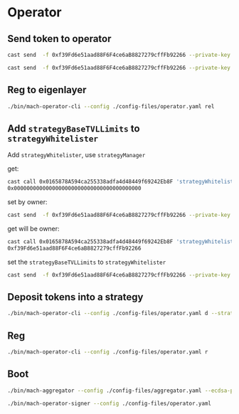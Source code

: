 # Operator

## Send token to operator

```bash
cast send  -f 0xf39Fd6e51aad88F6F4ce6aB8827279cffFb92266 --private-key 0xac0974bec39a17e36ba4a6b4d238ff944bacb478cbed5efcae784d7bf4f2ff80 --value 50ether 0x957D781ab2Bc6D27Fde0a0b427ebF46ee1395661

cast send  -f 0xf39Fd6e51aad88F6F4ce6aB8827279cffFb92266 --private-key 0xac0974bec39a17e36ba4a6b4d238ff944bacb478cbed5efcae784d7bf4f2ff80 0x322813Fd9A801c5507c9de605d63CEA4f2CE6c44 'transfer(address, uint256) (bool)' 0x957D781ab2Bc6D27Fde0a0b427ebF46ee1395661 100000000000
```

## Reg to eigenlayer

```bash
./bin/mach-operator-cli --config ./config-files/operator.yaml rel 
```

## Add `strategyBaseTVLLimits` to `strategyWhitelister`

Add `strategyWhitelister`, use `strategyManager`

get:

```bash
cast call 0x0165878A594ca255338adfa4d48449f69242Eb8F 'strategyWhitelister() (address)'
0x0000000000000000000000000000000000000000
```

set by owner:

```bash
cast send  -f 0xf39Fd6e51aad88F6F4ce6aB8827279cffFb92266 --private-key 0xac0974bec39a17e36ba4a6b4d238ff944bacb478cbed5efcae784d7bf4f2ff80 0x0165878A594ca255338adfa4d48449f69242Eb8F 'setStrategyWhitelister(address)' 0xf39Fd6e51aad88F6F4ce6aB8827279cffFb92266
```

get will be owner:

```bash
cast call 0x0165878A594ca255338adfa4d48449f69242Eb8F 'strategyWhitelister() (address)'
0xf39Fd6e51aad88F6F4ce6aB8827279cffFb92266
```

set the `strategyBaseTVLLimits` to `strategyWhitelister`

```bash
cast send  -f 0xf39Fd6e51aad88F6F4ce6aB8827279cffFb92266 --private-key 0xac0974bec39a17e36ba4a6b4d238ff944bacb478cbed5efcae784d7bf4f2ff80 0x0165878A594ca255338adfa4d48449f69242Eb8F 'addStrategiesToDepositWhitelist(address[], bool[])' '[0x4A679253410272dd5232B3Ff7cF5dbB88f295319]' '[false]' 
```

## Deposit tokens into a strategy

```bash
./bin/mach-operator-cli --config ./config-files/operator.yaml d --strategy-addr 0x4A679253410272dd5232B3Ff7cF5dbB88f295319 --amount 10000000
```

## Reg

```bash
./bin/mach-operator-cli --config ./config-files/operator.yaml r   
```

## Boot

```bash
./bin/mach-aggregator --config ./config-files/aggregator.yaml --ecdsa-private-key 0xac0974bec39a17e36ba4a6b4d238ff944bacb478cbed5efcae784d7bf4f2ff80 --avs-deployment ./contracts/script/output/machavs_deploy_output.json
```

```bash
./bin/mach-operator-signer --config ./config-files/operator.yaml 
```

